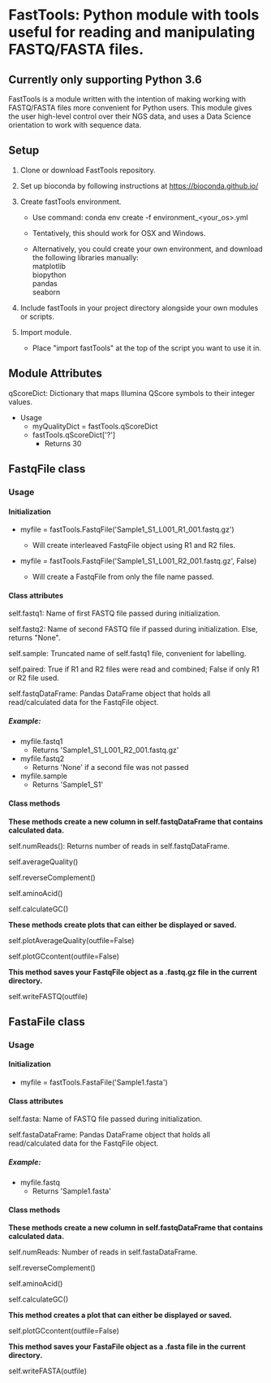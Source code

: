 # FastTools: Python module with tools useful for reading and manipulating FASTQ/FASTA files.

## Currently only supporting Python 3.6

FastTools is a module written with the intention of making working with FASTQ/FASTA files more convenient for Python users.
This module gives the user high-level control over their NGS data, and uses a Data Science orientation to work with sequence
data.

## Setup
1. Clone or download FastTools repository.

2. Set up bioconda by following instructions at https://bioconda.github.io/

3. Create fastTools environment.
     * Use command: conda env create -f environment_<your_os>.yml
     * Tentatively, this should work for OSX and Windows.
     
     * Alternatively, you could create your own environment, and download the following libraries manually:  
        matplotlib  
        biopython  
        pandas  
        seaborn
        

4. Include fastTools in your project directory alongside your own modules or scripts.

5. Import module.
     * Place "import fastTools" at the top of the script you want to use it in.

## Module Attributes
qScoreDict: Dictionary that maps Illumina QScore symbols to their integer values.  
* Usage
  * myQualityDict = fastTools.qScoreDict
  * fastTools.qScoreDict['?']
    * Returns 30

## FastqFile class
### Usage
#### Initialization
  * myfile = fastTools.FastqFile('Sample1_S1_L001_R1_001.fastq.gz')
    * Will create interleaved FastqFile object using R1 and R2 files.
    
  * myfile = fastTools.FastqFile('Sample1_S1_L001_R2_001.fastq.gz', False)
    * Will create a FastqFile from only the file name passed.
  
#### Class attributes
self.fastq1: Name of first FASTQ file passed during initialization.

self.fastq2: Name of second FASTQ file if passed during initialization. Else, returns "None".

self.sample: Truncated name of self.fastq1 file, convenient for labelling.

self.paired: True if R1 and R2 files were read and combined; False if only R1 or R2 file used.

self.fastqDataFrame: Pandas DataFrame object that holds all read/calculated data for the FastqFile object.

##### Example:
* myfile.fastq1
  * Returns 'Sample1_S1_L001_R2_001.fastq.gz'
* myfile.fastq2
  * Returns 'None' if a second file was not passed
* myfile.sample
  * Returns 'Sample1_S1'
  
#### Class methods
**These methods create a new column in self.fastqDataFrame that contains calculated data.**  

self.numReads(): Returns number of reads in self.fastqDataFrame.

self.averageQuality()

self.reverseComplement()

self.aminoAcid()

self.calculateGC()

**These methods create plots that can either be displayed or saved.**  

self.plotAverageQuality(outfile=False)

self.plotGCcontent(outfile=False)

**This method saves your FastqFile object as a .fastq.gz file in the current directory.**  

self.writeFASTQ(outfile)

## FastaFile class
### Usage
#### Initialization  
  * myfile = fastTools.FastaFile('Sample1.fasta')
  
#### Class attributes
self.fasta: Name of FASTQ file passed during initialization.

self.fastaDataFrame: Pandas DataFrame object that holds all read/calculated data for the FastqFile object.

##### Example:
* myfile.fastq
  * Returns 'Sample1.fasta'
  
#### Class methods
**These methods create a new column in self.fastqDataFrame that contains calculated data.**

self.numReads: Number of reads in self.fastaDataFrame.

self.reverseComplement()

self.aminoAcid()

self.calculateGC()

**This method creates a plot that can either be displayed or saved.**

self.plotGCcontent(outfile=False)

**This method saves your FastaFile object as a .fasta file in the current directory.**

self.writeFASTA(outfile)
